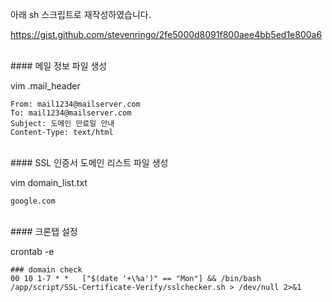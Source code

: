 아래 sh 스크립트로 재작성하였습니다.

https://gist.github.com/stevenringo/2fe5000d8091f800aee4bb5ed1e800a6

<br>
#### 메일 정보 파일 생성

vim .mail_header

```
From: mail1234@mailserver.com
To: mail1234@mailserver.com
Subject: 도메인 만료일 안내
Content-Type: text/html
```

<br>
#### SSL 인증서 도메인 리스트 파일 생성

vim domain_list.txt

```
google.com
```

<br>
#### 크론탭 설정

crontab -e

```
### domain check
00 10 1-7 * *	["$(date '+\%a')" == "Mon"] && /bin/bash /app/script/SSL-Certificate-Verify/sslchecker.sh > /dev/null 2>&1
